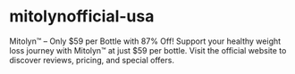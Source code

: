# mitolynofficial-usa
Mitolyn™ – Only $59 per Bottle with 87% Off!  Support your healthy weight loss journey with Mitolyn™ at just $59 per bottle. Visit the official website to discover reviews, pricing, and special offers.
